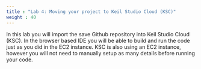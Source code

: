 ```yaml
---
title : "Lab 4: Moving your project to Keil Studio Cloud (KSC)"
weight : 40
---
```


In this lab you will import the save Github repository into Keil Studio Cloud (KSC). In the browser based IDE you will be able to build and run the code just as you did in the EC2 instance. KSC is also using an EC2 instance, however you will not need to manually setup as many details before running your code.
